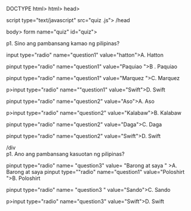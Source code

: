 DOCTYPE html>
html>
head>
<title>Quiz</title>
<link rel="stylesheet" type="text/css" href="quiz.css">
script type="text/javascript" src="quiz .js"></script>
/head


body>
form name="quiz" id="quiz">
<div>
p1. Sino ang pambansang kamao ng pilipinas? 
</p>
<p>input type="radio" name="question1" value="hatton">A. Hatton</p>
pinput type="radio" name="question1" value="Paquiao ">B . Paquiao</p>
pinput type="radio" name="question1" value="Marquez ">C. Marquez</p>
p>input type="radio" name=""question1" value="Swift">D. Swift</p>
</div

<div>
<p12. Ano ang pqmbansang hayop  sa pilipinas?</p>
pinput type="radio" name="question2" value="Aso">A. Aso</p>
p>input type="radio" name="question2" value="Kalabaw">B. Kalabaw</p>
pinput type="radio" name="question2" value="Daga">C. Daga</p>
pinput type="radio" name="question2" value="Swift">D. Swift</p>
/div
<div>
p1. Ano ang pambansang kasuotan ng pilipinas?</p>
pinput type="radio" name= "question3" value= "Barong at saya " >A. Barong at saya</ p>
pinput type=""radio" name="question1" value="Poloshirt ">B. Poloshirt</p>
pinput type="radio" name= "question3 " value="Sando">C. Sando</p>
p>input type="radio" name="question3" value="Swift">D. Swift</p>
</div>
